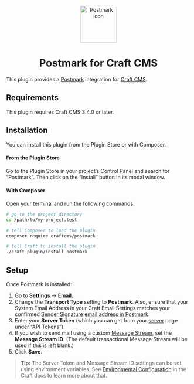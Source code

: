 <p align="center"><img src="./src/icon.svg" width="100" height="100" alt="Postmark icon"></p>

<h1 align="center">Postmark for Craft CMS</h1>

This plugin provides a [Postmark](http://www.postmarkapp.com/) integration for [Craft CMS](https://craftcms.com/).

## Requirements

This plugin requires Craft CMS 3.4.0 or later.

## Installation

You can install this plugin from the Plugin Store or with Composer.

#### From the Plugin Store

Go to the Plugin Store in your project’s Control Panel and search for “Postmark”. Then click on the “Install” button in its modal window.

#### With Composer

Open your terminal and run the following commands:

```bash
# go to the project directory
cd /path/to/my-project.test

# tell Composer to load the plugin
composer require craftcms/postmark

# tell Craft to install the plugin
./craft plugin/install postmark
```

## Setup

Once Postmark is installed:

1. Go to **Settings** → **Email**.
2. Change the **Transport Type** setting to **Postmark**. Also, ensure that your System Email Address in your Craft Email Settings matches your confirmed [Sender Signature email address in Postmark](https://account.postmarkapp.com/signature_domains). 
3. Enter your **Server Token** (which you can get from your [server](https://account.postmarkapp.com/servers/) page under “API Tokens”).
4. If you wish to send mail using a custom [Message Stream](https://postmarkapp.com/support/article/1207-how-to-create-and-send-through-message-streams), set the **Message Stream ID**. (The default transactional Message Stream will be used if this is left blank.)
5. Click **Save**.

> **Tip:** The Server Token and Message Stream ID settings can be set using environment variables. See [Environmental Configuration](https://craftcms.com/docs/3.x/config/#environmental-configuration) in the Craft docs to learn more about that.

